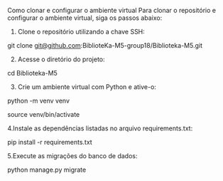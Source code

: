 Como clonar e configurar o ambiente virtual
Para clonar o repositório e configurar o ambiente virtual, siga os passos abaixo:

1. Clone o repositório utilizando a chave SSH:

git clone git@github.com:BiblioteKa-M5-group18/Biblioteka-M5.git

2. Acesse o diretório do projeto:

cd Biblioteka-M5

3. Crie um ambiente virtual com Python e ative-o:

python -m venv venv

source venv/bin/activate

4.Instale as dependências listadas no arquivo requirements.txt:

pip install -r requirements.txt

5.Execute as migrações do banco de dados:

python manage.py migrate
